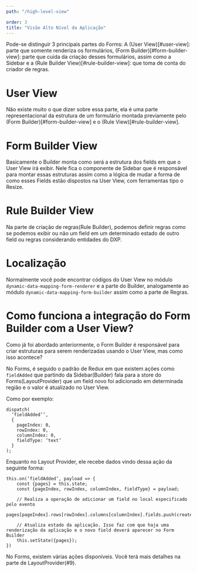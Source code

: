 ```yaml
---
path: "/high-level-view"

order: 3
title: "Visão Alto Nível da Aplicação"
---
```


Pode-se distinguir 3 principais partes do Forms: A (User View)[#user-view]: parte que somente renderiza os formulários, (Form Builder)[#form-builder-view]: parte que cuida da criação desses formulários, assim como a Sidebar e a (Rule Builder View)[#rule-builder-view]: que toma de conta do criador de regras.

# User View

Não existe muito o que dizer sobre essa parte, ela é uma parte representacional da estrutura de um formulário montada previamente pelo (Form Builder)[#form-builder-view] e o (Rule View)[#rule-builder-view].

# Form Builder View

Basicamente o Builder monta como será a estrutura dos fields em que o User View irá exibir. Nele fica o componente de Sidebar que é responsável para montar essas estruturas assim como a lógica de mudar a forma de como esses Fields estão dispostos na User View, com ferramentas tipo o Resize.


# Rule Builder View

Na parte de criação de regras(Rule Builder), podemos definir regras como se podemos exibir ou não um field em um determinado estado de outro field ou regras considerando entidades do DXP. 

# Localização

Normalmente você pode encontrar códigos do User View no módulo `dynamic-data-mapping-form-renderer` e a parte do Builder, analogamente ao módulo `dynamic-data-mapping-form-builder` assim como a parte de Regras.

# Como funciona a integração do Form Builder com a User View?

Como já foi abordado anteriormente, o Form Builder é responsável para criar estruturas para serem renderizadas usando o User View, mas como isso acontece?

No Forms, é seguido o padrão de Redux em que existem ações como `fieldAdded` que partindo da Sidebar(Builder) fala para a store do Forms(LayoutProvider) que um field novo foi adicionado em determinada região e o valor é atualizado no User View.

Como por exemplo:

```
dispatch(
  ‘fieldAdded’’,
  {
    pageIndex: 0,
    rowIndex: 0,
    columnIndex: 0,
    fieldType: ‘text’
  }
);
```

Enquanto no Layout Provider, ele recebe dados vindo dessa ação da seguinte forma:

```
this.on(‘fieldAdded’, payload => {
    const {pages} = this.state;
    const {pageIndex, rowIndex, columnIndex, fieldType} = payload;

    // Realiza a operação de adicionar um field no local especificado pelo evento
    pages[pageIndex].rows[rowIndex].columns[columnIndex].fields.push(createField(fieldType));
    
    // Atualiza estado da aplicação. Isso faz com que haja uma renderização da aplicação e o novo field deverá aparecer no Form Builder
    this.setState({pages});
})
```

No Forms, existem várias ações disponíveis. Você terá mais detalhes na parte de LayoutProvider(#9).

